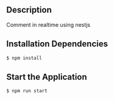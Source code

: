 ## Description

Comment in realtime using nestjs
## Installation Dependencies

```bash
$ npm install
```

## Start the Application

```
$ npm run start
```

